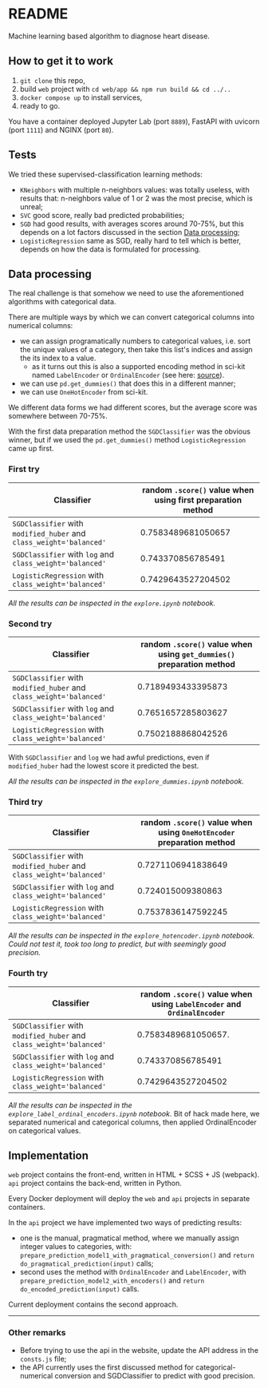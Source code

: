 # README

Machine learning based algorithm to diagnose heart disease.

## How to get it to work

1. `git clone` this repo,
2. build `web` project with `cd web/app && npm run build && cd ../..`
3. `docker compose up` to install services,
4. ready to go.

You have a container deployed Jupyter Lab (port `8889`), FastAPI with uvicorn (port `1111`) and NGINX (port `80`).

## Tests

We tried these supervised-classification learning methods:

- `KNeighbors` with multiple n-neighbors values: was totally useless, with results that: n-neighbors value of 1 or 2 was the most precise, which is unreal;
- `SVC` good score, really bad predicted probabilities;
- `SGD` had good results, with averages scores around 70-75%, but this depends on a lot factors discussed in the section [Data processing](#data-processing);
- `LogisticRegression` same as SGD, really hard to tell which is better, depends on how the data is formulated for processing.

## Data processing

The real challenge is that somehow we need to use the aforementioned algorithms with categorical data.

There are multiple ways by which we can convert categorical columns into numerical columns:  

- we can assign programatically numbers to categorical values, i.e. sort the unique values of a category, then take this list's indices and assign the its index to a value.
  - as it turns out this is also a supported encoding method in sci-kit named `LabelEncoder` or `OrdinalEncoder` (see here: [source](https://www.ritchieng.com/machinelearning-one-hot-encoding/)).
- we can use `pd.get_dummies()` that does this in a different manner;
- we can use `OneHotEncoder` from sci-kit.

We different data forms we had different scores, but the average score was somewhere between 70-75%.

With the first data preparation method the `SGDClassifier` was the obvious winner, but if we used the `pd.get_dummies()` method `LogisticRegression` came up first.

### First try

| Classifier | random `.score()` value when using first preparation method |
| --- | --- |
| `SGDClassifier` with `modified_huber` and `class_weight='balanced'` | 0.7583489681050657 |
| `SGDClassifier` with `log` and `class_weight='balanced'` | 0.743370856785491 |
| `LogisticRegression` with `class_weight='balanced'` | 0.7429643527204502 |

_All the results can be inspected in the `explore.ipynb` notebook._

### Second try

| Classifier | random `.score()` value when using `get_dummies()` preparation method |
| --- | --- |
| `SGDClassifier` with `modified_huber` and `class_weight='balanced'` | 0.7189493433395873 |
| `SGDClassifier` with `log` and `class_weight='balanced'` | 0.7651657285803627 |
| `LogisticRegression` with `class_weight='balanced'` | 0.7502188868042526 |

With `SGDClassifier` and `log` we had awful predictions, even if `modified_huber` had the lowest score it predicted the best.

_All the results can be inspected in the `explore_dummies.ipynb` notebook._

### Third try

| Classifier | random `.score()` value when using `OneHotEncoder` preparation method |
| --- | --- |
| `SGDClassifier` with `modified_huber` and `class_weight='balanced'` | 0.7271106941838649 |
| `SGDClassifier` with `log` and `class_weight='balanced'` | 0.724015009380863 |
| `LogisticRegression` with `class_weight='balanced'` | 0.7537836147592245 |

_All the results can be inspected in the `explore_hotencoder.ipynb` notebook._
_Could not test it, took too long to predict, but with seemingly good precision._

### Fourth try

| Classifier | random `.score()` value when using `LabelEncoder` and `OrdinalEncoder` |
| --- | --- |
| `SGDClassifier` with `modified_huber` and `class_weight='balanced'` | 0.7583489681050657. |
| `SGDClassifier` with `log` and `class_weight='balanced'` | 0.743370856785491 |
| `LogisticRegression` with `class_weight='balanced'` | 0.7429643527204502 |

_All the results can be inspected in the `explore_label_ordinal_encoders.ipynb` notebook._
Bit of hack made here, we separated numerical and categorical columns, then applied OrdinalEncoder on categorical values.

## Implementation

`web` project contains the front-end, written in HTML + SCSS + JS (webpack).
`api` project contains the back-end, written in Python.

Every Docker deployment will deploy the `web` and `api` projects in separate containers.

In the `api` project we have implemented two ways of predicting results:

- one is the manual, pragmatical method, where we manually assign integer values to categories, with: `prepare_prediction_model1_with_pragmatical_conversion()` and `return do_pragmatical_prediction(input)` calls;
- second uses the method with `OrdinalEncoder` and `LabelEncoder`, with `prepare_prediction_model2_with_encoders()` and `return do_encoded_prediction(input)` calls.

Current deployment contains the second approach.

---

### Other remarks

- Before trying to use the api in the website, update the API address in the `consts.js` file;
- the API currently uses the first discussed method for categorical-numerical conversion and SGDClassifier to predict with good precision.

